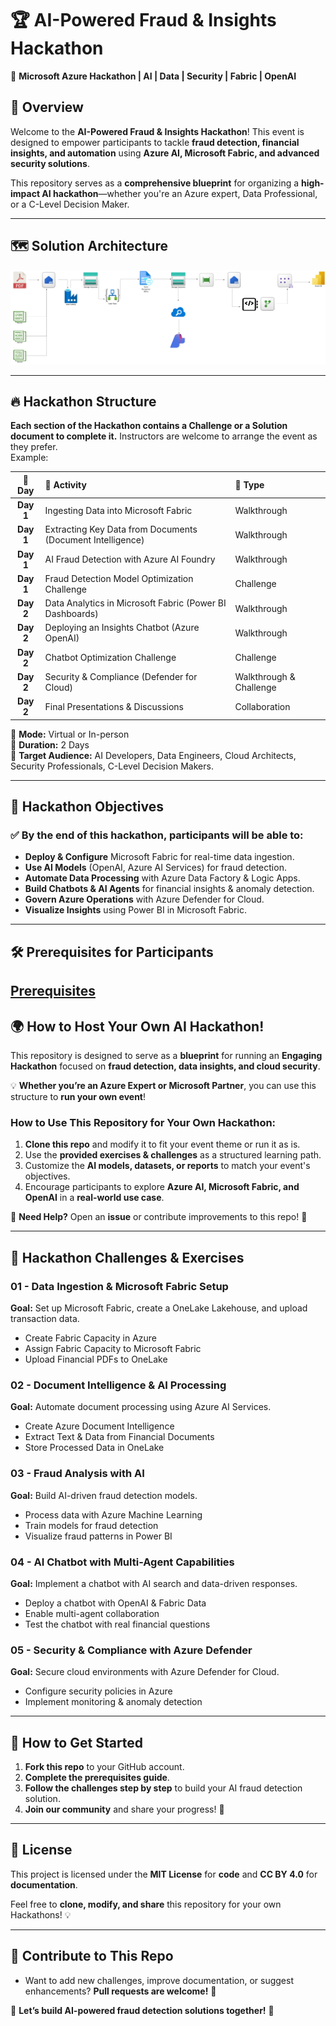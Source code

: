 # 🏆 AI-Powered Fraud & Insights Hackathon  
🚀 **Microsoft Azure Hackathon | AI | Data | Security | Fabric | OpenAI**  

## 📖 Overview  
Welcome to the **AI-Powered Fraud & Insights Hackathon**! This event is designed to empower participants to tackle **fraud detection, financial insights, and automation** using **Azure AI, Microsoft Fabric, and advanced security solutions**.  

This repository serves as a **comprehensive blueprint** for organizing a **high-impact AI hackathon**—whether you're an Azure expert, Data Professional, or a C-Level Decision Maker.  

---

## 🗺️ Solution Architecture

![alt text](https://github.com/DavidArayaS/AI-Powered-Insights-Fraud-Detection-Hackathon/blob/7a77393255aa2071215c87b331e03830de696dd5/Architecture/Architecture.jpeg)

---

## 🔥 Hackathon Structure  

**Each section of the Hackathon contains a Challenge or a Solution document to complete it.** Instructors are welcome to arrange the event as they prefer.  
Example:

| 📅 Day   | 🔹 Activity                                                   | 🏁 Type                |
|:--------:|:-------------------------------------------------------------|:-----------------------|
| **Day 1** | Ingesting Data into Microsoft Fabric                          | Walkthrough            |
| **Day 1** | Extracting Key Data from Documents (Document Intelligence)    | Walkthrough            |
| **Day 1** | AI Fraud Detection with Azure AI Foundry                      | Walkthrough            |
| **Day 1** | Fraud Detection Model Optimization Challenge                  | Challenge              |
| **Day 2** | Data Analytics in Microsoft Fabric (Power BI Dashboards)      | Walkthrough            |
| **Day 2** | Deploying an Insights Chatbot (Azure OpenAI)                  | Walkthrough            |
| **Day 2** | Chatbot Optimization Challenge                                | Challenge              |
| **Day 2** | Security & Compliance (Defender for Cloud)                    | Walkthrough & Challenge|
| **Day 2** | Final Presentations & Discussions                             | Collaboration          |

📌 **Mode:** Virtual or In-person  
📌 **Duration:** 2 Days  
📌 **Target Audience:** AI Developers, Data Engineers, Cloud Architects, Security Professionals, C-Level Decision Makers.

---

## 🎯 **Hackathon Objectives**  

### ✅ **By the end of this hackathon, participants will be able to:**  
- **Deploy & Configure** Microsoft Fabric for real-time data ingestion.  
- **Use AI Models** (OpenAI, Azure AI Services) for fraud detection.  
- **Automate Data Processing** with Azure Data Factory & Logic Apps.  
- **Build Chatbots & AI Agents** for financial insights & anomaly detection.  
- **Govern Azure Operations** with Azure Defender for Cloud.  
- **Visualize Insights** using Power BI in Microsoft Fabric.  

---

## 🛠 **Prerequisites for Participants**  

[Prerequisites](https://github.com/DavidArayaS/AI-Powered-Insights-Fraud-Detection-Hackathon/blob/6f26336b0d145da182411b279fd800837836efd2/Prerequisites.md)
---

## 🌍 **How to Host Your Own AI Hackathon!**  

This repository is designed to serve as a **blueprint** for running an **Engaging Hackathon** focused on **fraud detection, data insights, and cloud security**.  

💡 **Whether you’re an Azure Expert or Microsoft Partner**, you can use this structure to **run your own event**!  

### **How to Use This Repository for Your Own Hackathon:**  
1. **Clone this repo** and modify it to fit your event theme or run it as is.  
2. Use the **provided exercises & challenges** as a structured learning path.  
3. Customize the **AI models, datasets, or reports** to match your event's objectives.  
4. Encourage participants to explore **Azure AI, Microsoft Fabric, and OpenAI** in a **real-world use case**.  

📌 **Need Help?** Open an **issue** or contribute improvements to this repo! 🚀  

---

## 🚀 **Hackathon Challenges & Exercises**  

### **01 - Data Ingestion & Microsoft Fabric Setup**  
**Goal:** Set up Microsoft Fabric, create a OneLake Lakehouse, and upload transaction data.  
- Create Fabric Capacity in Azure  
- Assign Fabric Capacity to Microsoft Fabric  
- Upload Financial PDFs to OneLake  

### **02 - Document Intelligence & AI Processing**  
**Goal:** Automate document processing using Azure AI Services.  
- Create Azure Document Intelligence  
- Extract Text & Data from Financial Documents  
- Store Processed Data in OneLake  

### **03 - Fraud Analysis with AI**  
**Goal:** Build AI-driven fraud detection models.  
- Process data with Azure Machine Learning  
- Train models for fraud detection  
- Visualize fraud patterns in Power BI  

### **04 - AI Chatbot with Multi-Agent Capabilities**  
**Goal:** Implement a chatbot with AI search and data-driven responses.  
- Deploy a chatbot with OpenAI & Fabric Data  
- Enable multi-agent collaboration  
- Test the chatbot with real financial questions  

### **05 - Security & Compliance with Azure Defender**  
**Goal:** Secure cloud environments with Azure Defender for Cloud.  
- Configure security policies in Azure  
- Implement monitoring & anomaly detection  

---

## 🎯 **How to Get Started**  

1. **Fork this repo** to your GitHub account.  
2. **Complete the prerequisites guide**.  
3. **Follow the challenges step by step** to build your AI fraud detection solution.  
4. **Join our community** and share your progress! 🚀  

---

## 📌 **License**  

This project is licensed under the **MIT License** for **code** and **CC BY 4.0** for **documentation**.  

Feel free to **clone, modify, and share** this repository for your own Hackathons! 💡  

---

## 📢 **Contribute to This Repo**  

- Want to add new challenges, improve documentation, or suggest enhancements? **Pull requests are welcome!** 🤝  

🚀 **Let’s build AI-powered fraud detection solutions together!** 🎯  
